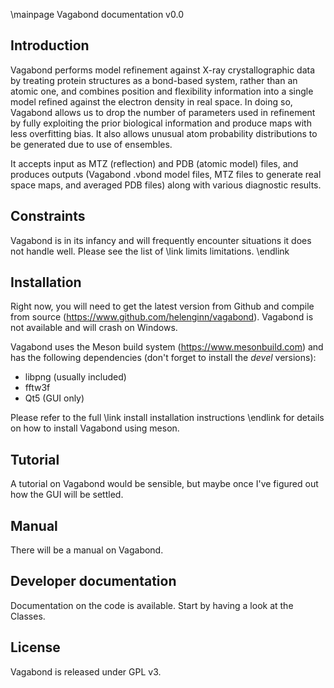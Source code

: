 \mainpage Vagabond documentation v0.0
 
##  Introduction

Vagabond performs model refinement against X-ray crystallographic data by
treating protein structures as a bond-based system, rather than an atomic one,
and combines position and flexibility information into a single model refined
against the electron density in real space. In doing so, Vagabond allows us
to drop the number of parameters used in refinement by fully exploiting the
prior biological information and produce maps with less overfitting bias. It
also allows unusual atom probability distributions to be generated due to use
of ensembles.

It accepts input as MTZ (reflection) and PDB (atomic model) files, and produces
outputs (Vagabond .vbond model files, MTZ files to generate real space maps,
and averaged PDB files) along with various diagnostic results.

##  Constraints

Vagabond is in its infancy and will frequently encounter situations it does
not handle well. Please see the list of \link limits limitations. \endlink

##  Installation

Right now, you will need to get the latest version from Github and compile 
from source (https://www.github.com/helenginn/vagabond). Vagabond is not
available and will crash on Windows.

Vagabond uses the Meson build system (https://www.mesonbuild.com) and has
the following dependencies (don't forget to install the _devel_ versions):
* libpng (usually included)
* fftw3f
* Qt5 (GUI only)

Please refer to the full \link install installation instructions \endlink
for details on how to install Vagabond using meson.

##  Tutorial

A tutorial on Vagabond would be sensible, but maybe once I've figured out
how the GUI will be settled.

##  Manual

There will be a manual on Vagabond.

##  Developer documentation

Documentation on the code is available. Start by having a look at the 
Classes.

##  License

Vagabond is released under GPL v3.



